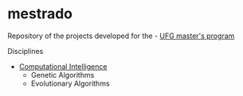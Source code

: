 # mestrado
Repository of the projects developed for the - [UFG master's program](http://www.inf.ufg.br/mestrado/)

Disciplines
 * [Computational Intelligence](https://airtonbjunior.github.io/mestrado/Computational%20Intelligence/)
   * Genetic Algorithms
   * Evolutionary Algorithms
